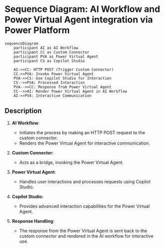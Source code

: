 # Sequence Diagram: AI Workflow and Power Virtual Agent integration via Power Platform

```mermaid
sequenceDiagram
    participant AI as AI Workflow
    participant CC as Custom Connector
    participant PVA as Power Virtual Agent
    participant CS as Copilot Studio

    AI->>CC: HTTP POST (Trigger Custom Connector)
    CC->>PVA: Invoke Power Virtual Agent
    PVA->>CS: Use Copilot Studio for Interaction
    CS-->>PVA: Processed Interaction
    PVA-->>CC: Response from Power Virtual Agent
    CC-->>AI: Render Power Virtual Agent in AI Workflow
    AI->>PVA: Interactive Communication
```

## Description
1. **AI Workflow**:
   - Initiates the process by making an HTTP POST request to the custom connector.
   - Renders the Power Virtual Agent for interactive communication.

2. **Custom Connector**:
   - Acts as a bridge, invoking the Power Virtual Agent.

3. **Power Virtual Agent**:
   - Handles user interactions and processes requests using Copilot Studio.

4. **Copilot Studio**:
   - Provides advanced interaction capabilities for the Power Virtual Agent.

5. **Response Handling**:
   - The response from the Power Virtual Agent is sent back to the custom connector and rendered in the AI workflow for interactive use.

